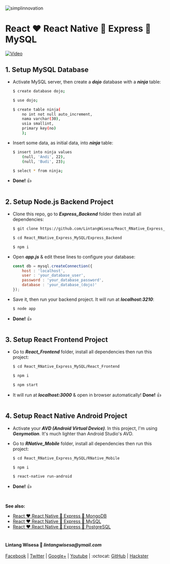 #

![simplinnovation](https://4.bp.blogspot.com/-f7YxPyqHAzY/WJ6VnkvE0SI/AAAAAAAADTQ/0tDQPTrVrtMAFT-q-1-3ktUQT5Il9FGdQCLcB/s350/simpLINnovation1a.png)

# React :heart: React Native :yellow_heart: Express :green_heart: MySQL

[![Video](https://img.youtube.com/vi/Cd36rmV0N18/0.jpg)](https://www.youtube.com/watch?v=Cd36rmV0N18)

## __1. Setup MySQL Database__

- Activate MySQL server, then create a __*dojo*__ database with a __*ninja*__ table:

    ```bash
    $ create database dojo;

    $ use dojo;

    $ create table ninja(
        no int not null auto_increment,
        nama varchar(30), 
        usia smallint, 
        primary key(no)
        );
    ```

- Insert some data, as initial data, into __*ninja*__ table:

    ```bash
    $ insert into ninja values
        (null, 'Andi', 22),
        (null, 'Budi', 23);
    
    $ select * from ninja;
    ```
- __Done!__ :thumbsup:

#

## __2. Setup Node.js Backend Project__

- Clone this repo, go to __*Express_Backend*__ folder then install all dependencies:

    ```bash
    $ git clone https://github.com/LintangWisesa/React_RNative_Express_MySQL.git

    $ cd React_RNative_Express_MySQL/Express_Backend

    $ npm i
    ```

- Open __*app.js*__ & edit these lines to configure your database:
    
    ```javascript
    const db = mysql.createConnection({
        host : 'localhost',
        user : 'your_database_user',
        password : 'your_database_password',
        database : 'your_database_(dojo)'
    });
    ```

- Save it, then run your backend project. It will run at __*localhost:3210*__:

    ```bash
    $ node app
    ```

- __Done!__ :thumbsup:

#

## __3. Setup React Frontend Project__

- Go to __*React_Frontend*__ folder, install all dependencies then run this project:

    ```bash
    $ cd React_RNative_Express_MySQL/React_Frontend

    $ npm i

    $ npm start
    ```

- It will run at __*localhost:3000*__ & open in browser automatically! __Done!__ :thumbsup:

#

## __4. Setup React Native Android Project__

- Activate your __*AVD (Android Virtual Device)*__. In this project, I'm using __*Genymotion*__. It's much lighter than Android Studio's AVD.

- Go to __*RNative_Mobile*__ folder, install all dependencies then run this project:

    ```bash
    $ cd React_RNative_Express_MySQL/RNative_Mobile

    $ npm i

    $ react-native run-android
    ```

- __Done!__ :thumbsup:

#

__See also:__
- [React :heart: React Native :yellow_heart: Express :green_heart: MongoDB](https://github.com/LintangWisesa/React_RNative_Express_MongoDB)
- [React :heart: React Native :yellow_heart: Express :green_heart: MySQL](https://github.com/LintangWisesa/React_RNative_Express_MySQL)
- [React :heart: React Native :yellow_heart: Express :green_heart: PostgreSQL](https://github.com/LintangWisesa/React_RNative_Express_PostgreSQL)

#

#### Lintang Wisesa :love_letter: _lintangwisesa@ymail.com_

[Facebook](https://www.facebook.com/lintangbagus) |
[Twitter](https://twitter.com/Lintang_Wisesa) |
[Google+](https://plus.google.com/u/0/+LintangWisesa1) |
[Youtube](https://www.youtube.com/user/lintangbagus) | 
:octocat: [GitHub](https://github.com/LintangWisesa) |
[Hackster](https://www.hackster.io/lintangwisesa)